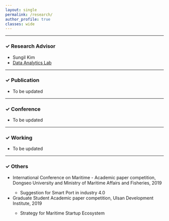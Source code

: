 ```yaml
---
layout: single
permalink: /research/
author_profile: true
classes: wide
---
```


--------------------
<h3> &#10003; Research Advisor </h3>
<ul>
  <li> Sungil Kim </li>
  <li> <a href="http://analytics.unist.ac.kr/"> Data Analytics Lab </a> </li>
</ul>

--------------------
<h3> &#10003; Publication </h3>
<ul>
  <li> To be updated </li>
</ul>

--------------------
<h3> &#10003; Conference </h3>
<ul>
  <li> To be updated </li>
</ul>

--------------------
<h3> &#10003; Working </h3>
<ul>
  <li> To be updated </li>
</ul>

--------------------
<h3> &#10003; Others </h3>
<ul>
  <li> International Conference on Maritime - Academic paper competition, Dongseo University and Ministry of Maritime Affairs and Fisheries, 2019</li>
    <ul>
      <li> Suggestion for Smart Port in industry 4.0</li> 
    </ul>  

  <li> Graduate Student Academic paper competition, Ulsan Development Institute, 2019</li>
    <ul>
      <li> Strategy for Maritime Startup Ecosystem</li> 
    </ul>  
</ul>
